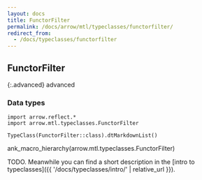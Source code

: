 ```yaml
---
layout: docs
title: FunctorFilter
permalink: /docs/arrow/mtl/typeclasses/functorfilter/
redirect_from:
  - /docs/typeclasses/functorfilter
---
```


## FunctorFilter

{:.advanced}
advanced

### Data types

```kotlin:ank:replace
import arrow.reflect.*
import arrow.mtl.typeclasses.FunctorFilter

TypeClass(FunctorFilter::class).dtMarkdownList()
```

ank_macro_hierarchy(arrow.mtl.typeclasses.FunctorFilter)

TODO. Meanwhile you can find a short description in the [intro to typeclasses]({{ '/docs/typeclasses/intro/' | relative_url }}).
